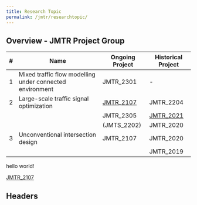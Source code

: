 ```yaml
---
title: Research Topic
permalink: /jmtr/researchtopic/
---
```


<style>
.intro{
font-family:times;
font-size:21px;
}
</style>

## Overview - JMTR Project Group
<table class="table table-striped table-hover ">
  <thead>
    <tr>
      <th>#</th>
      <th>Name</th>
      <th>Ongoing Project</th>
      <th>Historical Project</th>
    </tr>
  </thead>
  <tbody>
    <tr class="success">
      <td>1</td>
      <td>Mixed traffic flow modelling under connected environment</td>
      <td>JMTR_2301</td>
      <td>-</td>
    </tr>
    <tr class="info">
      <td>2</td>
      <td>Large-scale traffic signal optimization</td>
      <td><a href="#JMTR_2107">JMTR_2107</a></td>
      <td>JMTR_2204</td>
    </tr>
    <tr class="info">
      <td> </td>
      <td> </td>
      <td>JMTR_2305</td>
      <td><a href="https://yunqing-jia.github.io/Jerland/jmtr/thesis/#JMTR_2021">JMTR_2021</a></td>
    </tr>
    <tr class="info">
      <td> </td>
      <td> </td>
      <td>(JMTS_2202)</td>
      <td>JMTR_2020</td>
    </tr>
    <tr class="success">
      <td>3</td>
      <td>Unconventional intersection design</td>
      <td>JMTR_2107</td>
      <td>JMTR_2020</td>
    </tr>
    <tr class="success">
      <td> </td>
      <td> </td>
      <td> </td>
      <td>JMTR_2019</td>
    </tr>
  </tbody>
</table>
hello world!

[JMTR_2107](#JMTR_2107)
<a name="JMTR_2107"/><a name="JMTR_2020"/>
## Headers
